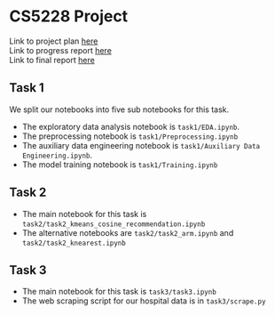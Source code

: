 # CS5228 Project

Link to project plan [here](https://docs.google.com/spreadsheets/d/11c65nRfv9-kqoD8SUnnphL5oPNgihyhzmBO6jFLDbSY/edit#gid=0)    
Link to progress report [here](https://docs.google.com/presentation/d/1H8_7V6NpIQwINXYNRxB-Bp6iFr9os3Uu/edit#slide=id.p12)           
Link to final report [here](https://www.overleaf.com/4594975181qjnwjhdncbvg)

## Task 1
We split our notebooks into five sub notebooks for this task.
- The exploratory data analysis notebook is ``task1/EDA.ipynb``. 
- The preprocessing notebook is ``task1/Preprocessing.ipynb``
- The auxiliary data engineering notebook is ``task1/Auxiliary Data Engineering.ipynb``.
- The model training notebook is ``task1/Training.ipynb``

## Task 2
- The main notebook for this task is ``task2/task2_kmeans_cosine_recommendation.ipynb``
- The alternative notebooks are ``task2/task2_arm.ipynb`` and ``task2/task2_knearest.ipynb``

## Task 3
- The main notebook for this task is ``task3/task3.ipynb``   
- The web scraping script for our hospital data is in ``task3/scrape.py``
